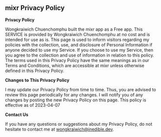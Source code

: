 ## mixr Privacy Policy


**Privacy Policy**

Wongkraiwich Chuenchomphu built the mixr app as a Free app. This SERVICE is provided by Wongkraiwich Chuenchomphu at no cost and is intended for use as is.
This page is used to inform visitors regarding my policies with the collection, use, and disclosure of Personal Information if anyone decided to use my Service.
If you choose to use my Service, then you agree to the collection and use of information in relation to this policy.
The terms used in this Privacy Policy have the same meanings as in our Terms and Conditions, which are accessible at mixr unless otherwise defined in this Privacy Policy.

**Changes to This Privacy Policy**

I may update our Privacy Policy from time to time. Thus, you are advised to review this page periodically for any changes. I will notify you of any changes by posting the new Privacy Policy on this page.
This policy is effective as of 2023-04-07

**Contact Us**

If you have any questions or suggestions about my Privacy Policy, do not hesitate to contact me at wongkraiwich@inedible.dev.
